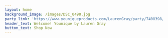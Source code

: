 ```yaml
---
layout: home
background_image: /images/DSC_0490.jpg
party_link: 'https://www.youniqueproducts.com/LaurenGray/party/7408398/view?vh=1'
header_text: Welcome! Younique by Lauren Gray
button_text: Shop Now
---
```

